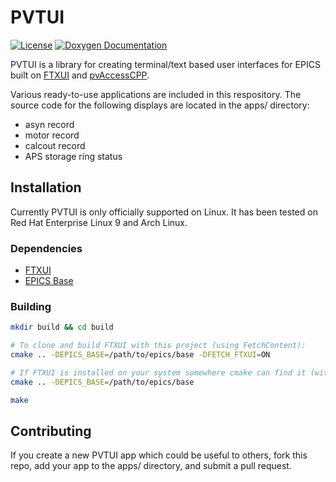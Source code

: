 # PVTUI

[![License](https://img.shields.io/badge/License-MIT-blue.svg)](LICENSE)
[![Doxygen Documentation](https://img.shields.io/badge/docs-doxygen-blue)](https://nmarks99.github.io/pvtui/doc/doxygen/html/index.html)

PVTUI is a library for creating terminal/text based user interfaces for EPICS built on [FTXUI](https://github.com/ArthurSonzogni/FTXUI)
and [pvAccessCPP](https://github.com/epics-base/pvAccessCPP).

Various ready-to-use applications are included in this respository. The source code for
the following displays are located in the apps/ directory:
- asyn record
- motor record
- calcout record
- APS storage ring status

## Installation

Currently PVTUI is only officially supported on Linux. It has been tested on 
Red Hat Enterprise Linux 9 and Arch Linux.

### Dependencies
* [FTXUI](https://github.com/ArthurSonzogni/FTXUI)
* [EPICS Base](https://docs.epics-controls.org/en/latest/getting-started/installation.html)

### Building

```bash
mkdir build && cd build

# To clone and build FTXUI with this project (using FetchContent):
cmake .. -DEPICS_BASE=/path/to/epics/base -DFETCH_FTXUI=ON

# If FTXUI is installed on your system somewhere cmake can find it (with find_package):
cmake .. -DEPICS_BASE=/path/to/epics/base

make
```

## Contributing
If you create a new PVTUI app which could be useful to others, fork this repo,
add your app to the apps/ directory, and submit a pull request.
